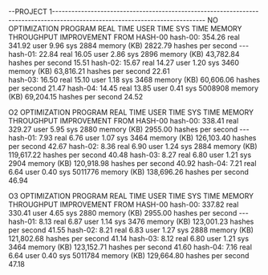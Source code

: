 --PROJECT 1-----------------------------------------------------------------------------------------------------------------------------
NO OPTIMIZATION
PROGRAM     REAL TIME       USER TIME       SYS TIME        MEMORY                  THROUGHPUT                      IMPROVEMENT FROM HASH-00
hash-00:    354.26 real     341.92 user     9.96 sys        2884 memory (KB)        2822.79 hashes per second       ---
hash-01:    22.84 real      16.05 user      2.86 sys        2896 memory (KB)        43,782.84 hashes per second     15.51
hash-02:    15.67 real      14.27 user      1.20 sys        3460 memory (KB)        63,816.21 hashes per second     22.61       
hash-03:    16.50 real      15.10 user      1.18 sys        3468 memory (KB)        60,606.06 hashes per second     21.47
hash-04:    14.45 real      13.85 user      0.41 sys        5008908 memory (KB)     69,204.15 hashes per second     24.52

O2 OPTIMIZATION
PROGRAM     REAL TIME       USER TIME       SYS TIME        MEMORY                  THROUGHPUT                      IMPROVEMENT FROM HASH-00
hash-00:    338.41 real     329.27 user     5.95 sys        2880 memory (KB)        2955.00 hashes per second       ---
hash-01:    7.93 real       6.76 user       1.07 sys        3464 memory (KB)        126,103.40 hashes per second    42.67
hash-02:    8.36 real       6.90 user       1.24 sys        2884 memory (KB)        119,617.22 hashes per second    40.48
hash-03:    8.27 real       6.80 user       1.21 sys        2904 memory (KB)        120,918.98 hashes per second    40.92
hash-04:    7.21 real       6.64 user       0.40 sys        5011776 memory (KB)     138,696.26 hashes per second    46.94

O3 OPTIMIZATION
PROGRAM     REAL TIME       USER TIME       SYS TIME        MEMORY                  THROUGHPUT                      IMPROVEMENT FROM HASH-00
hash-00:    337.82 real     330.41 user     4.65 sys        2880 memory (KB)        2955.00 hashes per second       ---
hash-01:    8.13 real       6.87 user       1.14 sys        3476 memory (KB)        123,001.23 hashes per second    41.55
hash-02:    8.21 real       6.83 user       1.27 sys        2888 memory (KB)        121,802.68 hashes per second    41.14
hash-03:    8.12 real       6.80 user       1.21 sys        3464 memory (KB)        123,152.71 hashes per second    41.60
hash-04:    7.16 real       6.64 user       0.40 sys        5011784 memory (KB)     129,664.80 hashes per second    47.18
